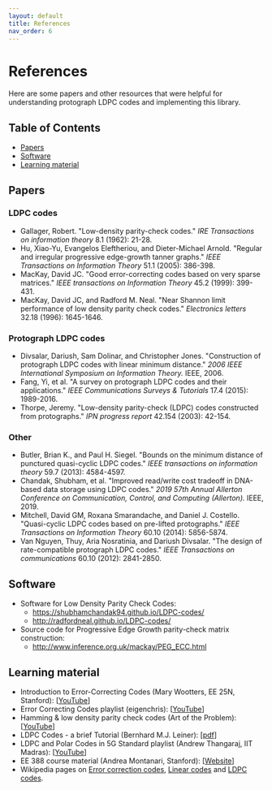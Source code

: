 ```yaml
---
layout: default
title: References
nav_order: 6
---
```

# References
Here are some papers and other resources that were helpful for understanding protograph LDPC codes and implementing this library.

## Table of Contents
* [Papers](#papers)
* [Software](#software)
* [Learning material](#learning-material)

## Papers

### LDPC codes
- Gallager, Robert. "Low-density parity-check codes." _IRE Transactions on information theory_ 8.1 (1962): 21-28.
- Hu, Xiao-Yu, Evangelos Eleftheriou, and Dieter-Michael Arnold. "Regular and irregular progressive edge-growth tanner graphs." _IEEE Transactions on Information Theory_ 51.1 (2005): 386-398.
- MacKay, David JC. "Good error-correcting codes based on very sparse matrices." _IEEE transactions on Information Theory_ 45.2 (1999): 399-431.
- MacKay, David JC, and Radford M. Neal. "Near Shannon limit performance of low density parity check codes." _Electronics letters_ 32.18 (1996): 1645-1646.


### Protograph LDPC codes
- Divsalar, Dariush, Sam Dolinar, and Christopher Jones. "Construction of protograph LDPC codes with linear minimum distance." _2006 IEEE International Symposium on Information Theory._ IEEE, 2006.
- Fang, Yi, et al. "A survey on protograph LDPC codes and their applications." _IEEE Communications Surveys & Tutorials_ 17.4 (2015): 1989-2016.
- Thorpe, Jeremy. "Low-density parity-check (LDPC) codes constructed from protographs." _IPN progress report_ 42.154 (2003): 42-154.

### Other
- Butler, Brian K., and Paul H. Siegel. "Bounds on the minimum distance of punctured quasi-cyclic LDPC codes." _IEEE transactions on information theory_ 59.7 (2013): 4584-4597.
- Chandak, Shubham, et al. "Improved read/write cost tradeoff in DNA-based data storage using LDPC codes." _2019 57th Annual Allerton Conference on Communication, Control, and Computing (Allerton)._ IEEE, 2019.
- Mitchell, David GM, Roxana Smarandache, and Daniel J. Costello. "Quasi-cyclic LDPC codes based on pre-lifted protographs." _IEEE Transactions on Information Theory_ 60.10 (2014): 5856-5874.
- Van Nguyen, Thuy, Aria Nosratinia, and Dariush Divsalar. "The design of rate-compatible protograph LDPC codes." _IEEE Transactions on communications_ 60.10 (2012): 2841-2850.

## Software
- Software for Low Density Parity Check Codes:
  - <https://shubhamchandak94.github.io/LDPC-codes/>
  - <http://radfordneal.github.io/LDPC-codes/>
- Source code for Progressive Edge Growth parity-check matrix construction:
  - <http://www.inference.org.uk/mackay/PEG_ECC.html>

## Learning material
- Introduction to Error-Correcting Codes (Mary Wootters, EE 25N, Stanford): [[YouTube](https://youtu.be/q32CxFzOr9s)]
- Error Correcting Codes playlist (eigenchris): [[YouTube](https://www.youtube.com/playlist?list=PLJHszsWbB6hqkOyFCQOAlQtfzC1G9sf2_)]
- Hamming & low density parity check codes (Art of the Problem): [[YouTube](https://youtu.be/RWUxtGh-guY)]
- LDPC Codes - a brief Tutorial (Bernhard M.J. Leiner): [[pdf](http://www.bernh.net/media/download/papers/ldpc.pdf)]
- LDPC and Polar Codes in 5G Standard playlist (Andrew Thangaraj, IIT Madras): [[YouTube](https://www.youtube.com/playlist?list=PLyqSpQzTE6M81HJ26ZaNv0V3ROBrcv-Kc)]
- EE 388 course material (Andrea Montanari, Stanford): [[Website](https://web.stanford.edu/class/ee388/ee388.html)]
- Wikipedia pages on [Error correction codes](https://en.wikipedia.org/wiki/Error_correction_code), [Linear codes](https://en.wikipedia.org/wiki/Linear_code) and [LDPC codes](https://en.wikipedia.org/wiki/Low-density_parity-check_code).

